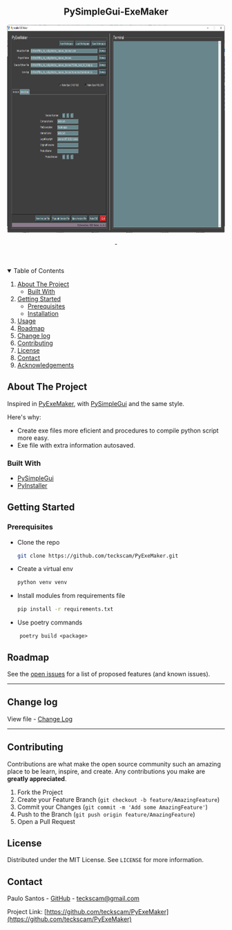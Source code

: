 
<!-- PROJECT LOGO -->
<br />
  <h2 align="center">PySimpleGui-ExeMaker</h2>

  <p align="center">
    <p align="center">
    <img src="resources/logo.png" alt="Logo" width="880" height="480">
  </a>
    <br />
    <p align="center">
    -
    </p>
    <p align="center">
    <br />
  </p>
</p>


<!-- TABLE OF CONTENTS -->
<details open="open">
  <summary>Table of Contents</summary>
  <ol>
    <li>
      <a href="#about-the-project">About The Project</a>
      <ul>
        <li><a href="#built-with">Built With</a></li>
      </ul>
    </li>
    <li>
      <a href="#getting-started">Getting Started</a>
      <ul>
        <li><a href="#prerequisites">Prerequisites</a></li>
        <li><a href="#installation">Installation</a></li>
      </ul>
    </li>
    <li><a href="#usage">Usage</a></li>
    <li><a href="#roadmap">Roadmap</a></li>
    <li><a href="#change-log">Change log</a></li>
    <li><a href="#contributing">Contributing</a></li>
    <li><a href="#license">License</a></li>
    <li><a href="#contact">Contact</a></li>
    <li><a href="#acknowledgements">Acknowledgements</a></li>
  </ol>
</details>


<!-- ABOUT THE PROJECT -->
## About The Project
<!-- 
[![Product Name Screen Shot][product-screenshot]](https://example.com)
-->

Inspired in [PyExeMaker](https://pyexemaker.soft112.com), with [PySimpleGui](https://github.com/PySimpleGUI/PySimpleGUI) and the same style.

Here's why:

* Create exe files more eficient and procedures to compile python script more easy.
* Exe file with extra information autosaved.

### Built With

* [PySimpleGui](https://github.com/PySimpleGUI/PySimpleGUI)
* [PyInstaller](https://github.com/pyinstaller/pyinstaller)

<!-- GETTING STARTED -->
## Getting Started

<!--
All you need to use the software.

Portable folder mode. Note: only use config folder "user/local/PySimpleGui-ExeMaker"
 * Download folder [PySimpleGui-ExeMaker]() open and run exe file !

 or
 
 * make and compile your self
 #
-->

### Prerequisites

* Clone the repo
   ```sh
   git clone https://github.com/teckscam/PyExeMaker.git
 
* Create a virtual env
  ```sh
  python venv venv
  ```
* Install modules from requirements file
  ```sh
  pip install -r requirements.txt
  ```
* Use poetry commands
```
    poetry build <package>

```

<!-- USAGE EXAMPLES -->

<!-- ROADMAP -->
## Roadmap

See the [open issues](https://github.com/teckscam/PyExeMaker/issues) for a list of proposed features (and known issues).

---
<!-- Changelog -->
## Change log

 View file - [Change Log](changelog.md)

---

<!-- CONTRIBUTING -->
## Contributing

Contributions are what make the open source community such an amazing place to be learn, inspire, and create. Any contributions you make are **greatly appreciated**.

1. Fork the Project
2. Create your Feature Branch (`git checkout -b feature/AmazingFeature`)
3. Commit your Changes (`git commit -m 'Add some AmazingFeature'`)
4. Push to the Branch (`git push origin feature/AmazingFeature`)
5. Open a Pull Request

<!-- LICENSE -->
## License

Distributed under the MIT License. See `LICENSE` for more information.

<!-- CONTACT -->
## Contact

Paulo Santos - [GitHub](https://github.com/teckscam) - teckscam@gmail.com

Project Link: [https://github.com/teckscam/PyExeMaker](https://github.com/teckscam/PyExeMaker)

